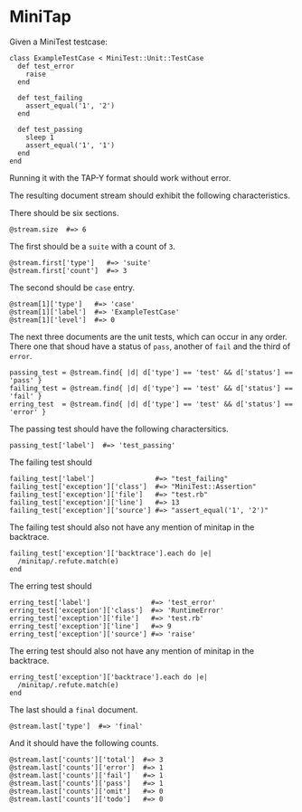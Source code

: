 # MiniTap 

Given a MiniTest testcase:

    class ExampleTestCase < MiniTest::Unit::TestCase
      def test_error
        raise
      end

      def test_failing
        assert_equal('1', '2')
      end

      def test_passing
        sleep 1
        assert_equal('1', '1')
      end
    end

Running it with the TAP-Y format should work without error.

The resulting document stream should exhibit the following
characteristics.

There should be six sections.

    @stream.size  #=> 6

The first should be a `suite` with a count of `3`.

    @stream.first['type']   #=> 'suite'
    @stream.first['count']  #=> 3

The second should be `case` entry.

    @stream[1]['type']   #=> 'case'
    @stream[1]['label']  #=> 'ExampleTestCase'
    @stream[1]['level']  #=> 0

The next three documents are the unit tests, which can occur in any order.
There one that shoud have a status of `pass`, another of `fail` and the
third of `error`.

    passing_test = @stream.find{ |d| d['type'] == 'test' && d['status'] == 'pass' }
    failing_test = @stream.find{ |d| d['type'] == 'test' && d['status'] == 'fail' }
    erring_test  = @stream.find{ |d| d['type'] == 'test' && d['status'] == 'error' }

The passing test should have the following charactersitics.

    passing_test['label']  #=> 'test_passing'

The failing test should

    failing_test['label']               #=> "test_failing"
    failing_test['exception']['class']  #=> "MiniTest::Assertion"
    failing_test['exception']['file']   #=> "test.rb"
    failing_test['exception']['line']   #=> 13
    failing_test['exception']['source'] #=> "assert_equal('1', '2')"

The failing test should also not have any mention of minitap in the
backtrace.

    failing_test['exception']['backtrace'].each do |e|
      /minitap/.refute.match(e)
    end

The erring test should 

    erring_test['label']               #=> 'test_error'
    erring_test['exception']['class']  #=> 'RuntimeError'
    erring_test['exception']['file']   #=> 'test.rb'
    erring_test['exception']['line']   #=> 9
    erring_test['exception']['source'] #=> 'raise'

The erring test should also not have any mention of minitap in the
backtrace.

    erring_test['exception']['backtrace'].each do |e|
      /minitap/.refute.match(e)
    end

The last should a `final` document.

    @stream.last['type']  #=> 'final'

And it should have the following counts.

    @stream.last['counts']['total']  #=> 3
    @stream.last['counts']['error']  #=> 1
    @stream.last['counts']['fail']   #=> 1
    @stream.last['counts']['pass']   #=> 1
    @stream.last['counts']['omit']   #=> 0
    @stream.last['counts']['todo']   #=> 0

